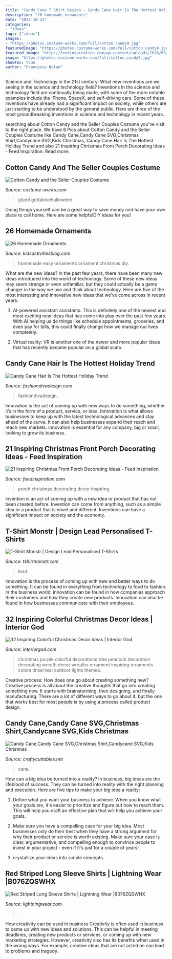 ```yaml
---
title: "Candy Cane T Shirt Design ~ Candy Cane Hair Is The Hottest Holiday Trend"
description: "26 homemade ornaments"
date: "2023-10-23"
categories:
- "ideas"
tags: ["ideas"]
images:
- "https://photos.costume-works.com/full/cotton_candy9.jpg"
featuredImage: "https://photos.costume-works.com/full/cotton_candy9.jpg"
featured_image: "http://feedinspiration.com/wp-content/uploads/2016/09/Christmas-Porch-Decor.jpg"
image: "https://photos.costume-works.com/full/cotton_candy9.jpg"
ShowToc: true
author: "Francesco Nolan"
---
```



Science and Technology in the 21st century: What new inventions are we seeing in the science and technology field?
Inventions in the science and technology field are continually being made, with some of the more notable examples include the iPhone, SpaceX, and self-driving cars. Some of these inventions have already had a significant impact on society, while others are just starting to be understood by the general public. Here are three of the most groundbreaking inventions in science and technology in recent years.

	

		
searching about Cotton Candy and the Seller Couples Costume you've visit to the right place. We have 8 Pics about Cotton Candy and the Seller Couples Costume like Candy Cane,Candy Cane SVG,Christmas Shirt,Candycane SVG,Kids Christmas, Candy Cane Hair Is The Hottest Holiday Trend and also 21 Inspiring Christmas Front Porch Decorating Ideas - Feed Inspiration. Read more:
		
    
## Cotton Candy And The Seller Couples Costume

<img loading=lazy src="https://photos.costume-works.com/full/cotton_candy9.jpg" onerror="this.onerror=null;this.src='https://tse4.mm.bing.net/th?id=OIP.Zb1vTqjhkLkZSjVkgRuvxgHaLL&amp;pid=15.1';" alt="Cotton Candy and the Seller Couples Costume">

_Source: costume-works.com_

>glued gottalovehalloween. 

	

Doing things yourself can be a great way to save money and have your own place to call home. Here are some helpfulDIY ideas for you!

    
## 26 Homemade Ornaments

<img loading=lazy src="http://kidsactivitiesblog.com/wp-content/uploads/2014/11/easy-Homemade-ornament-ideas-for-you-to-make.jpg" onerror="this.onerror=null;this.src='https://tse4.mm.bing.net/th?id=OIP.rpgqiOv8GJsbxP0WP0ASdAHaHa&amp;pid=15.1';" alt="26 Homemade Ornaments">

_Source: kidsactivitiesblog.com_

>homemade easy ornaments ornament christmas diy. 

	

What are the new ideas?
In the past few years, there have been many new ideas introduced into the world of technology. Some of these new ideas may seem strange or even unfamiliar, but they could actually be a game changer in the way we use and think about technology. Here are five of the most interesting and innovative new ideas that we’ve come across in recent years:
1. AI-powered assistant assistants: This is definitely one of the newest and most exciting new ideas that has come into play over the past few years. With AI helping us do things like schedule appointments, groceries, and even pay for bills, this could finally change how we manage our lives completely.

2. Virtual reality: VR is another one of the newer and more popular ideas that has recently become popular on a global scale.

    
## Candy Cane Hair Is The Hottest Holiday Trend

<img loading=lazy src="http://www.fashiondivadesign.com/wp-content/uploads/2019/12/BeFunky-collage-20.jpg" onerror="this.onerror=null;this.src='https://tse3.mm.bing.net/th?id=OIP.Dy1kEZ6hoC5hOIas5Tet7gHaD3&amp;pid=15.1';" alt="Candy Cane Hair Is The Hottest Holiday Trend">

_Source: fashiondivadesign.com_

>fashiondivadesign. 

	

Innovation is the act of coming up with new ways to do something, whether it’s in the form of a product, service, or idea. Innovation is what allows businesses to keep up with the latest technological advances and stay ahead of the curve. It can also help businesses expand their reach and reach new markets. Innovation is essential for any company, big or small, looking to grow its business.

    
## 21 Inspiring Christmas Front Porch Decorating Ideas - Feed Inspiration

<img loading=lazy src="http://feedinspiration.com/wp-content/uploads/2016/09/Christmas-Porch-Decor.jpg" onerror="this.onerror=null;this.src='https://tse4.mm.bing.net/th?id=OIP.r1_VBTb6x7SwU5kNgaNegAHaJ4&amp;pid=15.1';" alt="21 Inspiring Christmas Front Porch Decorating Ideas - Feed Inspiration">

_Source: feedinspiration.com_

>porch christmas decorating decor inspiring. 

	

Invention is an act of coming up with a new idea or product that has not been created before. Invention can come from anything, such as a simple idea or a product that is novel and different. Inventions can have a significant impact on society and the economy.

    
## T-Shirt Monstr | Design Lead Personalised T-Shirts

<img loading=lazy src="https://tshirtmonstr.com/wp-content/themes/tshirtmonstr/img/tshirt-monstr-compilation.png" onerror="this.onerror=null;this.src='https://tse2.mm.bing.net/th?id=OIP.J57jIUM2DVP-sZGboGupjAHaFQ&amp;pid=15.1';" alt="T-Shirt Monstr | Design Lead Personalised T-Shirts">

_Source: tshirtmonstr.com_

>lead. 

	

Innovation is the process of coming up with new and better ways to do something. It can be found in everything from technology to food to fashion. In the business world, innovation can be found in how companies approach their customers and how they create new products. Innovation can also be found in how businesses communicate with their employees.

    
## 32 Inspiring Colorful Christmas Decor Ideas | Interior God

<img loading=lazy src="http://interiorgod.com/wp-content/uploads/2016/07/purple-christmas-tree-decoration.jpg" onerror="this.onerror=null;this.src='https://tse2.mm.bing.net/th?id=OIP.3JlYeLqP9j8gBtiXmx978QHaLH&amp;pid=15.1';" alt="32 Inspiring Colorful Christmas Decor Ideas | Interior God">

_Source: interiorgod.com_

>christmas purple colorful decorations tree peacock decoration decorating wreath decor wreaths ornament inspiring ornaments colors tinsel teal outdoor lights themes. 

	

Creative process: How does one go about creating something new?
Creative process is all about the creative thoughts that go into creating something new. It starts with brainstorming, then designing, and finally manufacturing. There are a lot of different ways to go about it, but the one that works best for most people is by using a process called product design.

    
## Candy Cane,Candy Cane SVG,Christmas Shirt,Candycane SVG,Kids Christmas

<img loading=lazy src="https://i.etsystatic.com/14561616/r/il/c1055b/1734840241/il_fullxfull.1734840241_5f01.jpg" onerror="this.onerror=null;this.src='https://tse3.mm.bing.net/th?id=OIP.tszQEwdAaFg4zfGs0lR2YAHaHa&amp;pid=15.1';" alt="Candy Cane,Candy Cane SVG,Christmas Shirt,Candycane SVG,Kids Christmas">

_Source: craftycuttables.net_

>cane. 

	

How can a big idea be turned into a reality?
In business, big ideas are the lifeblood of success. They can be turned into reality with the right planning and execution. Here are five tips to make your big idea a reality:
1. Define what you want your business to achieve. When you know what your goals are, it's easier to prioritize and figure out how to reach them. This will help you draft an effective plan that will help you achieve your goals.

2. Make sure you have a compelling case for your big idea. Most businesses only do their best when they have a strong argument for why their product or service is worth existing. Make sure your case is clear, argumentative, and compelling enough to convince people to invest in your project - even if it's just for a couple of years!

3. crystallize your ideas into simple concepts.

    
## Red Striped Long Sleeve Shirts | Lightning Wear |B076ZQSWHX

<img loading=lazy src="https://www.lightningwear.com/wp-content/uploads/2019/05/design-back-1558716860403493107.png" onerror="this.onerror=null;this.src='https://tse2.mm.bing.net/th?id=OIP.j0k_XIpSoVekDYKpFv1iLgHaHa&amp;pid=15.1';" alt="Red Striped Long Sleeve Shirts | Lightning Wear |B076ZQSWHX">

_Source: lightningwear.com_

>. 

	

How creativity can be used in business
Creativity is often used in business to come up with new ideas and solutions. This can be helpful in meeting deadlines, creating new products or services, or coming up with new marketing strategies. However, creativity also has its benefits when used in the wrong ways. For example, creative ideas that are not acted on can lead to problems and tragedy.

